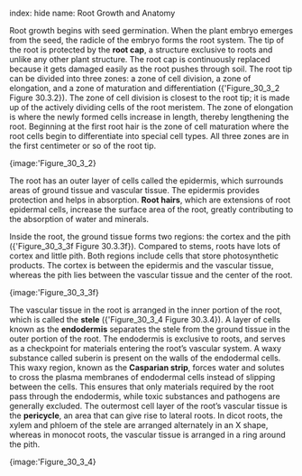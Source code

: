 index: hide
name: Root Growth and Anatomy

Root growth begins with seed germination. When the plant embryo emerges from the seed, the radicle of the embryo forms the root system. The tip of the root is protected by the  **root cap**, a structure exclusive to roots and unlike any other plant structure. The root cap is continuously replaced because it gets damaged easily as the root pushes through soil. The root tip can be divided into three zones: a zone of cell division, a zone of elongation, and a zone of maturation and differentiation ({'Figure_30_3_2 Figure 30.3.2}). The zone of cell division is closest to the root tip; it is made up of the actively dividing cells of the root meristem. The zone of elongation is where the newly formed cells increase in length, thereby lengthening the root. Beginning at the first root hair is the zone of cell maturation where the root cells begin to differentiate into special cell types. All three zones are in the first centimeter or so of the root tip.


{image:'Figure_30_3_2}
        

The root has an outer layer of cells called the epidermis, which surrounds areas of ground tissue and vascular tissue. The epidermis provides protection and helps in absorption.  **Root hairs**, which are extensions of root epidermal cells, increase the surface area of the root, greatly contributing to the absorption of water and minerals.

Inside the root, the ground tissue forms two regions: the cortex and the pith ({'Figure_30_3_3f Figure 30.3.3f}). Compared to stems, roots have lots of cortex and little pith. Both regions include cells that store photosynthetic products. The cortex is between the epidermis and the vascular tissue, whereas the pith lies between the vascular tissue and the center of the root.


{image:'Figure_30_3_3f}
        

The vascular tissue in the root is arranged in the inner portion of the root, which is called the  **stele** ({'Figure_30_3_4 Figure 30.3.4}). A layer of cells known as the  **endodermis** separates the stele from the ground tissue in the outer portion of the root. The endodermis is exclusive to roots, and serves as a checkpoint for materials entering the root’s vascular system. A waxy substance called suberin is present on the walls of the endodermal cells. This waxy region, known as the  **Casparian strip**, forces water and solutes to cross the plasma membranes of endodermal cells instead of slipping between the cells. This ensures that only materials required by the root pass through the endodermis, while toxic substances and pathogens are generally excluded. The outermost cell layer of the root’s vascular tissue is the  **pericycle**, an area that can give rise to lateral roots. In dicot roots, the xylem and phloem of the stele are arranged alternately in an X shape, whereas in monocot roots, the vascular tissue is arranged in a ring around the pith.


{image:'Figure_30_3_4}
        
